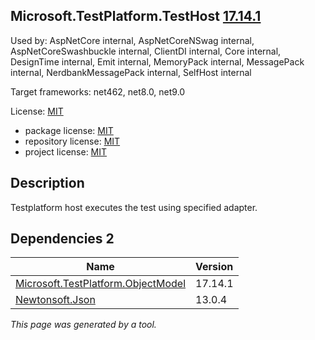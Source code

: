 ﻿Microsoft.TestPlatform.TestHost [17.14.1](https://www.nuget.org/packages/Microsoft.TestPlatform.TestHost/17.14.1)
--------------------

Used by: AspNetCore internal, AspNetCoreNSwag internal, AspNetCoreSwashbuckle internal, ClientDI internal, Core internal, DesignTime internal, Emit internal, MemoryPack internal, MessagePack internal, NerdbankMessagePack internal, SelfHost internal

Target frameworks: net462, net8.0, net9.0

License: [MIT](../../../../licenses/mit) 

- package license: [MIT](https://licenses.nuget.org/MIT) 
- repository license: [MIT](https://github.com/microsoft/vstest) 
- project license: [MIT](https://github.com/microsoft/vstest) 

Description
-----------
Testplatform host executes the test using specified adapter.

Dependencies 2
-----------

|Name|Version|
|----------|:----|
|[Microsoft.TestPlatform.ObjectModel](../../../../packages/nuget.org/microsoft.testplatform.objectmodel/17.14.1)|17.14.1|
|[Newtonsoft.Json](../../../../packages/nuget.org/newtonsoft.json/13.0.4)|13.0.4|

*This page was generated by a tool.*